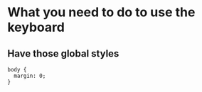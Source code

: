 # What you need to do to use the keyboard

## Have those global styles

```
body {
  margin: 0;
}
```
